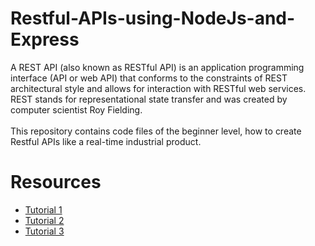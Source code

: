 # Restful-APIs-using-NodeJs-and-Express  
A REST API (also known as RESTful API) is an application programming interface (API or web API) that conforms to the constraints of REST architectural style and allows for interaction with RESTful web services. REST stands for representational state transfer and was created by computer scientist Roy Fielding.  
<br>
This repository contains code files of the beginner level, how to create Restful APIs like a real-time industrial product.
# Resources

 - [Tutorial 1](https://www.youtube.com/watch?v=0YlbMep5xi4&pp=ygUbUmVzdGZ1bCBBcGlzIGNvbGxlZ2Ugd2FsbGFo)
 - [Tutorial 2](https://www.youtube.com/watch?v=ooidn__Mw8E&pp=ygUbUmVzdGZ1bCBBcGlzIGNvbGxlZ2Ugd2FsbGFo)
 - [Tutorial 3](https://youtu.be/WXsD0ZgxjRw)
